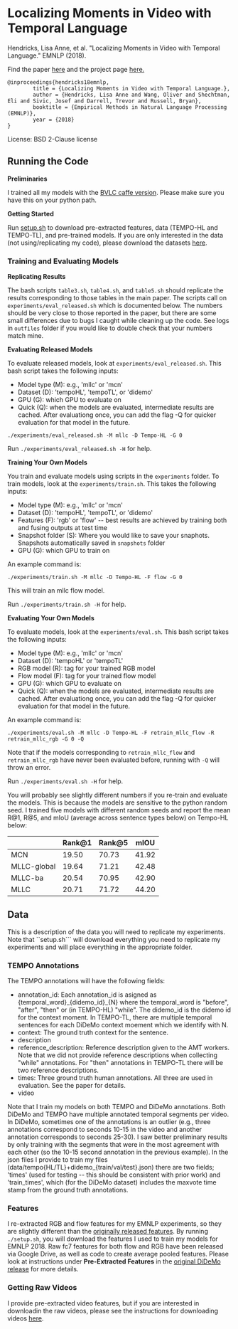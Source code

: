 # Localizing Moments in Video with Temporal Language

Hendricks, Lisa Anne, et al. "Localizing Moments in Video with Temporal Language." EMNLP (2018).

Find the paper [here](https://arxiv.org/pdf/1809.01337.pdf) and the project page [here.](https://people.eecs.berkeley.edu/~lisa_anne/tempo.html)

```
@inproceedings{hendricks18emnlp, 
        title = {Localizing Moments in Video with Temporal Language.}, 
        author = {Hendricks, Lisa Anne and Wang, Oliver and Shechtman, Eli and Sivic, Josef and Darrell, Trevor and Russell, Bryan}, 
        booktitle = {Empirical Methods in Natural Language Processing (EMNLP)}, 
        year = {2018} 
}
```

License: BSD 2-Clause license

## Running the Code

**Preliminaries**

I trained all my models with the [BVLC caffe version](https://github.com/BVLC/caffe).  Please make sure you have this on your python path.

**Getting Started**

Run [setup.sh](setup.sh) to download pre-extracted features, data (TEMPO-HL and TEMPO-TL), and pre-trained models.  If you are only interested in the data (not using/replicating my code), please download the datasets [here](https://people.eecs.berkeley.edu/~lisa_anne/initial_release_data.zip).

### Training and Evaluating Models

**Replicating Results**

The bash scripts ```table3.sh```, ```table4.sh```, and ```table5.sh``` should replicate the results corresponding to those tables in the main paper.  The scripts call on ```experiments/eval_released.sh``` which is documented below.  The numbers should be very close to those reported in the paper, but there are some small differences due to bugs I caught while cleaning up the code.  See logs in ```outfiles``` folder if you would like to double check that your numbers match mine.

**Evaluating Released Models**

To evaluate released models, look at ```experiments/eval_released.sh```.  This bash script takes the following inputs:

* Model type (M): e.g., 'mllc' or 'mcn'
* Dataset (D): 'tempoHL', 'tempoTL', or 'didemo'
* GPU (G): which GPU to evaluate on
* Quick (Q): when the models are evaluated, intermediate results are cached.  After evaluationg once, you can add the flag -Q for quicker evaluation for that model in the future.

```
./experiments/eval_released.sh -M mllc -D Tempo-HL -G 0
```

Run ```./experiments/eval_released.sh -H``` for help.


**Training Your Own Models**

You train and evaluate models using scripts in the ```experiments``` folder.  To train models, look at the ```experiments/train.sh```.  This takes the following inputs:

* Model type (M): e.g., 'mllc' or 'mcn'
* Dataset (D): 'tempoHL', 'tempoTL', or 'didemo'
* Features (F): 'rgb' or 'flow' -- best results are achieved by training both and fusing outputs at test time
* Snapshot folder (S): Where you would like to save your snaphots.  Snapshots automatically saved in ```snapshots``` folder
* GPU (G): which GPU to train on

An example command is:

```
./experiments/train.sh -M mllc -D Tempo-HL -F flow -G 0
```
This will train an mllc flow model.  

Run ```./experiments/train.sh -H``` for help.


**Evaluating Your Own Models**

To evaluate models, look at the ```experiments/eval.sh```.  This bash script takes the following inputs:

* Model type (M): e.g., 'mllc' or 'mcn'
* Dataset (D): 'tempoHL' or 'tempoTL'
* RGB model (R): tag for your trained RGB model
* Flow model (F): tag for your trained flow model
* GPU (G): which GPU to evaluate on
* Quick (Q): when the models are evaluated, intermediate results are cached.  After evaluationg once, you can add the flag -Q for quicker evaluation for that model in the future.

An example command is:

```
./experiments/eval.sh -M mllc -D Tempo-HL -F retrain_mllc_flow -R retrain_mllc_rgb -G 0 -Q
```

Note that if the models corresponding to ```retrain_mllc_flow``` and ```retrain_mllc_rgb``` have never been evaluated before, running with ```-Q``` will throw an error.

Run ```./experiments/eval.sh -H``` for help.

You will probably see slightly different numbers if you re-train and evaluate the models.  This is because the models are sensitive to the python random seed.  I trained five models with different random seeds and report the mean R@1, R@5, and mIoU (average across sentence types below) on Tempo-HL below:

| | Rank@1 | Rank@5 | mIOU |
| --- | --- | --- | --- |
| MCN | 19.50 | 70.73 | 41.92 |
| MLLC-global | 19.64 | 71.21 | 42.48 |
| MLLC-ba | 20.54 | 70.95 | 42.90 |
| MLLC | 20.71 | 71.72 | 44.20 |

## Data

This is a description of the data you will need to replicate my experiments.
Note that ``setup.sh``` will download everything you need to replicate my experiments and will place everything in the appropriate folder.

### TEMPO Annotations

The TEMPO annotations will have the following fields:

* annotation_id: Each annotation_id is asigned as {temporal_word}\_{didemo_id}\_{N} where the temporal_word is "before", "after", "then" or (in TEMPO-HL) "while".  The didemo_id is the didemo id for the context moment. In TEMPO-TL, there are multiple temporal sentences for each DiDeMo context moement which we identify with N.
* context: The ground truth context for the sentence.
* description
* reference_description: Reference description given to the AMT workers.  Note that we did not provide reference descriptions when collecting "while" annotations.  For "then" annotations in TEMPO-TL there will be two reference descriptions.
* times: Three ground truth human annotations.  All three are used in evaluation.  See the paper for details.
* video

Note that I train my models on both TEMPO and DiDeMo annotations.  Both DiDeMo and TEMPO have multiple annotated temporal segments per video.  In DiDeMo, sometimes one of the annotations is an outlier (e.g., three annotations correspond to seconds 10-15 in the video and another annotation corresponds to seconds 25-30).  I saw better preliminary results by only training with the segments that were in the most agreement with each other (so the 10-15 second annotation in the previous example).  In the json files I provide to train my files (data/tempo{HL/TL}+didemo_{train/val/test}.json) there are two fields; 'times' (used for testing -- this should be consistent with prior work) and 'train_times', which (for the DiDeMo dataset) includes the maxvote time stamp from the ground truth annotations.

### Features

I re-extracted RGB and flow features for my EMNLP experiments, so they are slightly different than the [originally released features](https://github.com/LisaAnne/LocalizingMoments/blob/master/README.md).  By running ```./setup.sh```, you will download the features I used to train my models for EMNLP 2018.  Raw fc7 features for both flow and RGB have been released via Google Drive, as well as code to create average pooled features.  Please look at instructions under **Pre-Extracted Features** in the [original DiDeMo release](https://github.com/LisaAnne/LocalizingMoments/blob/master/README.md) for more details.

### Getting Raw Videos

I provide pre-extracted video features, but if you are interested in downloadin the raw videos, please see the instructions for downloading videos [here](https://github.com/LisaAnne/LocalizingMoments/blob/master/README.md). 
